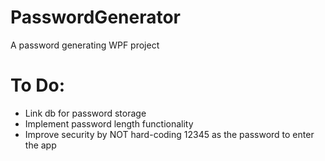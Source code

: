 # PasswordGenerator
A password generating WPF project

# To Do:
* Link db for password storage
* Implement password length functionality
* Improve security by NOT hard-coding 12345 as the password to enter the app

